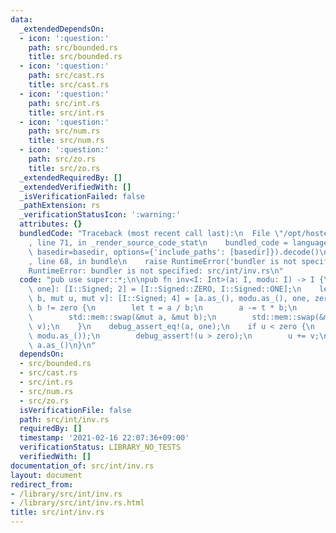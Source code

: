 ```yaml
---
data:
  _extendedDependsOn:
  - icon: ':question:'
    path: src/bounded.rs
    title: src/bounded.rs
  - icon: ':question:'
    path: src/cast.rs
    title: src/cast.rs
  - icon: ':question:'
    path: src/int.rs
    title: src/int.rs
  - icon: ':question:'
    path: src/num.rs
    title: src/num.rs
  - icon: ':question:'
    path: src/zo.rs
    title: src/zo.rs
  _extendedRequiredBy: []
  _extendedVerifiedWith: []
  _isVerificationFailed: false
  _pathExtension: rs
  _verificationStatusIcon: ':warning:'
  attributes: {}
  bundledCode: "Traceback (most recent call last):\n  File \"/opt/hostedtoolcache/Python/3.9.1/x64/lib/python3.9/site-packages/onlinejudge_verify/documentation/build.py\"\
    , line 71, in _render_source_code_stat\n    bundled_code = language.bundle(stat.path,\
    \ basedir=basedir, options={'include_paths': [basedir]}).decode()\n  File \"/opt/hostedtoolcache/Python/3.9.1/x64/lib/python3.9/site-packages/onlinejudge_verify/languages/user_defined.py\"\
    , line 68, in bundle\n    raise RuntimeError('bundler is not specified: {}'.format(path.as_posix()))\n\
    RuntimeError: bundler is not specified: src/int/inv.rs\n"
  code: "pub use super::*;\n\npub fn inv<I: Int>(a: I, modu: I) -> I {\n    let [zero,\
    \ one]: [I::Signed; 2] = [I::Signed::ZERO, I::Signed::ONE];\n    let [mut a, mut\
    \ b, mut u, mut v]: [I::Signed; 4] = [a.as_(), modu.as_(), one, zero];\n    while\
    \ b != zero {\n        let t = a / b;\n        a -= t * b;\n        u -= t * v;\n\
    \        std::mem::swap(&mut a, &mut b);\n        std::mem::swap(&mut u, &mut\
    \ v);\n    }\n    debug_assert_eq!(a, one);\n    if u < zero {\n        debug_assert_eq!(v,\
    \ modu.as_());\n        debug_assert!(u > zero);\n        u += v;\n    }\n   \
    \ a.as_()\n}\n"
  dependsOn:
  - src/bounded.rs
  - src/cast.rs
  - src/int.rs
  - src/num.rs
  - src/zo.rs
  isVerificationFile: false
  path: src/int/inv.rs
  requiredBy: []
  timestamp: '2021-02-16 22:07:36+09:00'
  verificationStatus: LIBRARY_NO_TESTS
  verifiedWith: []
documentation_of: src/int/inv.rs
layout: document
redirect_from:
- /library/src/int/inv.rs
- /library/src/int/inv.rs.html
title: src/int/inv.rs
---
```

